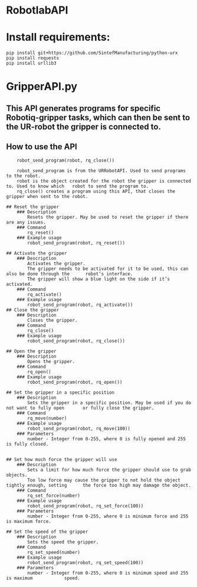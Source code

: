 # RobotlabAPI

# Install requirements:
	pip install git+https://github.com/SintefManufacturing/python-urx
	pip install requests
	pip install urllib3

# GripperAPI.py
## 	This API generates programs for specific Robotiq-gripper tasks, which can then be sent to the UR-robot the gripper is connected to.
		
##	How to use the API
		robot_send_program(robot, rq_close())

		robot_send_program is from the URRobotAPI. Used to send programs to the robot.
		robot is the object created for the robot the gripper is connected to. Used to know which 	robot to send the program to.
		rq_close() creates a program using this API, that closes the gripper when sent to the robot.

	## Reset the gripper
		### Description
			Resets the gripper. May be used to reset the gripper if there are any issues.
		### Command
			rq_reset()
		### Example usage
			robot_send_program(robot, rq_reset())

	## Activate the gripper
		### Description
			Activates the gripper.
			The gripper needs to be activated for it to be used, this can also be done through the 		robot’s interface.
			The gripper will show a blue light on the side if it’s activated.
		### Command
			rq_activate()
		### Example usage
			robot_send_program(robot, rq_activate()) 
	## Close the gripper
		### Description
			Closes the gripper.
		### Command
			rq_close()
		### Example usage
			robot_send_program(robot, rq_close())

	## Open the gripper
		### Description
			Opens the gripper.
		### Command
			rq_open()
		### Example usage
			robot_send_program(robot, rq_open())

	## Set the gripper in a specific position
		### Description
			Sets the gripper in a specific position. May be used if you do not want to fully open 		or fully close the gripper.
		### Command
			rq_move(number)
		### Example usage
			robot_send_program(robot, rq_move(100))
		### Parameters
			number - Integer from 0-255, where 0 is fully opened and 255 is fully closed.


	## Set how much force the gripper will use
		### Description
			Sets a limit for how much force the gripper should use to grab objects. 
			Too low force may cause the gripper to not hold the object tightly enough, setting 		the force too high may damage the object.
		### Command
			rq_set_force(number)
		### Example usage
			robot_send_program(robot, rq_set_force(100))
		### Parameters
			number - Integer from 0-255, where 0 is minimum force and 255 is maximum force.

	## Set the speed of the gripper
		### Description
			Sets the speed the gripper.
		### Command
			rq_set_speed(number)
		### Example usage
			robot_send_program(robot, rq_set_speed(100))
		### Parameters
			number - Integer from 0-255, where 0 is minimum speed and 255 is maximum 			speed.


